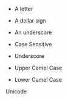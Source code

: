 









* A letter
* A dollar sign
* An underscore

* Case Sensitive



* Underscore
* Upper Camel Case
* Lower Camel Case


Unicode
